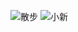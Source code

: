 ![散步](https://user-images.githubusercontent.com/86608916/123648292-68fd8200-d85b-11eb-996a-59601b6edb0a.png)
![小新](https://user-images.githubusercontent.com/86608916/123649069-107ab480-d85c-11eb-8841-05b330395281.jpg)
